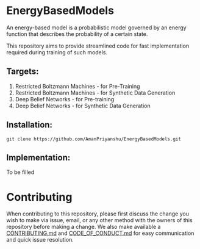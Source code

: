 # EnergyBasedModels
An energy-based model is a probabilistic model governed by an energy function that describes the probability of a certain state. 

This repository aims to provide streamlined code for fast implementation required during training of such models.

## Targets:

1. Restricted Boltzmann Machines - for Pre-Training
2. Restricted Boltzmann Machines - for Synthetic Data Generation
2. Deep Belief Networks - for Pre-training
3. Deep Belief Networks - for Synthetic Data Generation

## Installation:

`git clone https://github.com/AmanPriyanshu/EnergyBasedModels.git`

## Implementation:

To be filled

# Contributing

When contributing to this repository, please first discuss the change you wish to make via issue,
email, or any other method with the owners of this repository before making a change. We also make
available a [CONTRIBUTING.md](/CONTRIBUTING.md) and [CODE_OF_CONDUCT.md](/CODE_OF_CONDUCT.md) for easy communication and quick issue resolution.
